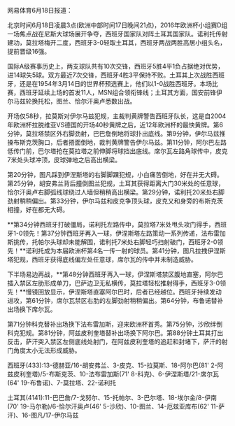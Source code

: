 网易体育6月18日报道：

北京时间6月18日凌晨3点(欧洲中部时间17日晚间21点)，2016年欧洲杯小组赛D组一场焦点战在尼斯大球场展开争夺，西班牙国家队对阵土耳其国家队。诺利托传射建功，莫拉塔梅开二度，西班牙3-0轻取土耳其，西班牙两战两胜高居小组头名，提前晋级16强。

国际A级赛事历史上，两支球队共有10次交锋，西班牙5胜4平1负占据绝对优势，进14球失5球。双方最近7次交锋，西班牙4胜3平保持不败。土耳其上次战胜西班牙，还是在1954年3月14日的世界杯预选赛上，他们以1-0战胜西班牙。本场比赛，西班牙延续上场的首发11人，MSN组合领衔锋线；土耳其方面，国安前锋伊尔马兹轮换托松，图兰、恰尔汗奥卢悉数出战。

开场仅58秒，拉莫斯对伊尔马兹犯规，主裁判黄牌警告西班牙队长，这是自2004年欧洲杯拉脱维亚VS德国的开场40秒黄牌之后，近12年欧洲杯的最快黄牌。第6分钟，莫拉塔禁区外右脚劲射，巴巴詹倒地将球扑出底线。第9分钟，伊尔马兹推搡布斯克茨胸口，后者捂面倒地，裁判黄牌警告伊尔马兹。第11分钟，阿尔巴左路低传门前，巴尔塔抢在莫拉塔之前伸脚将球挡出底线。席尔瓦左路角球传中，皮克7米处头球冲顶，皮球弹地之后高出横梁。

第20分钟，图凡踩到伊涅斯塔的右脚脚踝犯规，小白痛苦倒地，好在并无大碍。第25分钟，胡安弗兰背后撞倒图兰犯规，土耳其获得距离大门30米处的任意球，恰尔汗奥卢右脚弧线球绕过人墙但稍稍高出横梁。第29分钟，诺利托20米处右脚劲射稍稍偏出。第33分钟，伊尔马兹和皮克争顶头球，皮克又和身旁的布斯克茨相撞，好在都无大碍。

**第34分钟西班牙打破僵局，诺利托左路传中，莫拉塔7米处甩头攻门得手，西班牙1-0领先！第37分钟西班牙再入一球，伊涅斯塔左路策动一系列传递，法布雷加斯挑传，托帕尔头球却未能解围，诺利托7米处右脚轻巧扫射破门，西班牙2-0领先！**诺利托成为本届欧洲杯第4名一传一射的球员。第41分钟，图凡拉拽伊涅斯塔犯规，西班牙获得底线偏左处任意球，席尔瓦的传中并未制造威胁。

下半场易边再战，**第48分钟西班牙再入一球，伊涅斯塔禁区腹地直塞，阿尔巴插入禁区左肋形成单刀，巴萨边卫无私横传，莫拉塔轻松推射得手，西班牙3-0领先！**慢镜回放显示，伊涅斯塔直塞阿尔巴时，后者已经越位。西班牙持续发动进攻，第61分钟，席尔瓦禁区右肋的左脚劲射稍稍偏出。第64分钟，布鲁诺替补出场换下席尔瓦。

第71分钟科克替补出场换下法布雷加斯，迎来欧洲杯首秀。第75分钟，沙欣绊倒科克犯规。第81分钟，阿兹皮利奎塔替补出场换下阿尔巴。第88分钟土耳其打出反击，萨汗突入禁区左侧底线处射门，在阿兹皮利奎塔的追赶和封堵下，萨汗的射门角度太小无法形成威胁。

西班牙(433):13-德赫亚/16-胡安弗兰、3-皮克、15-拉莫斯、18-阿尔巴(81' 2-阿兹皮利奎塔)/5-布斯克茨、10-法布雷加斯(71'
8-科克)、6-伊涅斯塔/21-席尔瓦(64' 19-布鲁诺)、7-莫拉塔、22-诺利托

土耳其(4141):11-巴巴詹/7-戈努尔、15-托帕尔、3-巴尔塔、18-埃尔金/8-伊南(70' 19-马尔勒)/6-恰尔汗奥卢(46'
5-沙欣)、10-图兰、14-厄兹亚库布(62' 11-萨汗)、16-图凡/17-伊尔马兹

